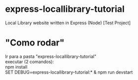 # express-locallibrary-tutorial
Local Library website written in Express (Node) [Test Project]

# "Como rodar"
Ir para a pasta "express-locallibrary-tutorial" <br />
executar (2 comandos): <br />
npm install <br />
SET DEBUG=express-locallibrary-tutorial:* & npm run devstart <br />